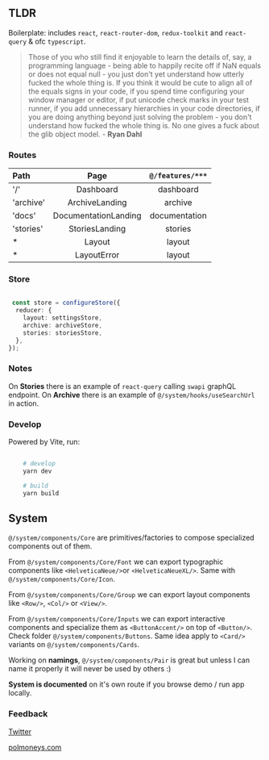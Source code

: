 ## TLDR

Boilerplate: includes `react`, `react-router-dom`, `redux-toolkit` and `react-query` & ofc `typescript`.

> Those of you who still find it enjoyable to learn the details of, say, a programming language - being able to happily recite off if NaN equals or does not equal null - you just don't yet understand how utterly fucked the whole thing is. If you think it would be cute to align all of the equals signs in your code, if you spend time configuring your window manager or editor, if put unicode check marks in your test runner, if you add unnecessary hierarchies in your code directories, if you are doing anything beyond just solving the problem - you don't understand how fucked the whole thing is. No one gives a fuck about the glib object model. - **Ryan Dahl** 

### Routes
| Path      |    Page    | ```@/features/***```
| :-------------- | :-----------: | :-----------: | 
| '/'       |     Dashboard      |   dashboard      | 
| 'archive'       |     ArchiveLanding      |   archive      | 
| 'docs'       |     DocumentationLanding      |   documentation      | 
| 'stories'       |     StoriesLanding      |   stories      | 
| *       |     Layout      |   layout      | 
| *       |     LayoutError      |   layout      | 


### Store

```ts

 const store = configureStore({
  reducer: {
    layout: settingsStore,
    archive: archiveStore,
    stories: storiesStore,
  },
});

```

### Notes 

On **Stories** there is an example of ```react-query``` calling ```swapi``` graphQL endpoint.
On **Archive** there is an example of ```@/system/hooks/useSearchUrl``` in action. 

### Develop

Powered by Vite, run:

```bash

    # develop
    yarn dev

    # build 
    yarn build
```

## System

```@/system/components/Core``` are primitives/factories to compose specialized components out of them. 

From ```@/system/components/Core/Font``` we can export typographic components like ```<HelveticaNeue/>```or ```<HelveticaNeueXL/>```. Same with ```@/system/components/Core/Icon```.

From ```@/system/components/Core/Group``` we can export layout components like ```<Row/>```, ```<Col/>```  or ```<View/>```.

From ```@/system/components/Core/Inputs``` we can export interactive components and specialize them as ```<ButtonAccent/>``` on top of ```<Button/>```. Check folder  ```@/system/components/Buttons```. 
Same idea apply to ```<Card/>``` variants on ```@/system/components/Cards```.

Working on **namings**, ```@/system/components/Pair``` is great but unless I can name it properly it will never be used by others :) 

**System is documented** on it's own route if you browse demo / run app locally. 

### Feedback 


[Twitter](https://twitter.com/polmoneys)

[polmoneys.com](https://polmoneys.com)


